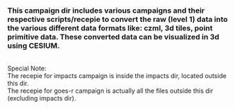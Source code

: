 ### This campaign dir includes various campaigns and their respective  scripts/recepie to convert the raw (level 1) data into the various different data formats like: czml, 3d tiles, point primitive data. These converted data can be visualized in 3d using CESIUM.
\
Special Note: \
The recepie for impacts campaign is inside the impacts dir, located outside this dir.\
The recepie for goes-r campaign is actually all the files outside this dir (excluding impacts dir).